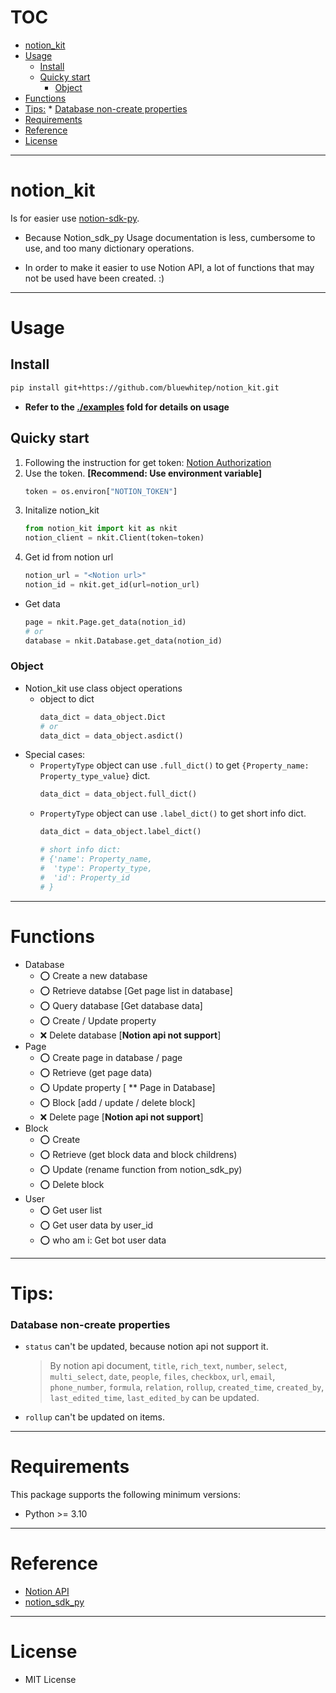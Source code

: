 # TOC
* [notion_kit](#notion_kit)
* [Usage](#usage)
   * [Install](#install)
   * [Quicky start](#quicky-start)
      * [Object](#object)
* [Functions](#functions)
* [Tips:](#tips)
      * [Database non-create properties](#database-non-create-properties)
* [Requirements](#requirements)
* [Reference](#reference)
* [License](#license)
---

# notion_kit
Is for easier use [notion-sdk-py](https://github.com/ramnes/notion-sdk-py).

- Because Notion_sdk_py Usage documentation is less, cumbersome to use, and too many dictionary operations.

- In order to make it easier to use Notion API, a lot of functions that may not be used have been created. :)


---
# Usage
## Install
```bash
pip install git+https://github.com/bluewhitep/notion_kit.git
```
- **Refer to the [./examples](./examples/) fold for details on usage**

## Quicky start
1. Following the instruction for get token: [Notion Authorization](https://developers.notion.com/docs/authorization)
2. Use the token. **[Recommend: Use environment variable]**
    ```python
    token = os.environ["NOTION_TOKEN"]
    ```
3. Initalize notion_kit
    ```python
    from notion_kit import kit as nkit
    notion_client = nkit.Client(token=token)
    ```
4. Get id from notion url
    ```python
    notion_url = "<Notion url>" 
    notion_id = nkit.get_id(url=notion_url)
    ```
- Get data
    ```python
    page = nkit.Page.get_data(notion_id)
    # or
    database = nkit.Database.get_data(notion_id)
    ```

### Object 
- Notion_kit use class object operations
  - object to dict
    ```python
    data_dict = data_object.Dict
    # or
    data_dict = data_object.asdict()
    ```
- Special cases:
  - ```PropertyType``` object can use ```.full_dict()``` to get ```{Property_name: Property_type_value}``` dict.
    ```python
    data_dict = data_object.full_dict()
    ```
  - ```PropertyType``` object can use ```.label_dict()``` to get short info dict.
    ```python
    data_dict = data_object.label_dict()

    # short info dict:
    # {'name': Property_name,
    #  'type': Property_type,
    #  'id': Property_id
    # }
    ```

---
# Functions
- Database
  - ⭕️ Create a new database
  - ⭕️ Retrieve databse [Get page list in database]
  - ⭕️ Query database [Get database data]
  - ⭕️ Create / Update property
  - ❌ Delete database [**Notion api not support**]
- Page
  - ⭕️ Create page in database / page
  - ⭕️ Retrieve (get page data)
  - ⭕️ Update property [ ** Page in Database]
  - ⭕️ Block [add / update / delete block]
  - ❌ Delete page [**Notion api not support**]
- Block
  - ⭕️ Create
  - ⭕️ Retrieve (get block data and block childrens)
  - ⭕️ Update (rename function from notion_sdk_py)
  - ⭕️ Delete block
- User 
  - ⭕️ Get user list
  - ⭕️ Get user data by user_id
  - ⭕️ who am i: Get bot user data

---
# Tips:
### Database non-create properties
- ``status`` can't be updated, because notion api not support it.
  > By notion api document, ``title``, ``rich_text``, ``number``, ``select``, ``multi_select``, ``date``, ``people``, ``files``, ``checkbox``, ``url``, ``email``, ``phone_number``, ``formula``, ``relation``, ``rollup``, ``created_time``, ``created_by``, ``last_edited_time``, ``last_edited_by`` can be updated.
- ``rollup`` can't be updated on items.

---
# Requirements
This package supports the following minimum versions:
  - Python >= 3.10

---
# Reference
- [Notion API](https://developers.notion.com/reference/intro)
- [notion_sdk_py](https://github.com/ramnes/notion-sdk-py)

---
# License
- MIT License
